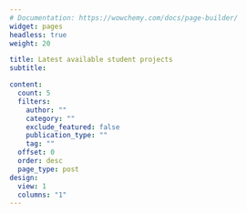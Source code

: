 ```yaml
---
# Documentation: https://wowchemy.com/docs/page-builder/
widget: pages
headless: true
weight: 20

title: Latest available student projects
subtitle:

content:
  count: 5
  filters:
    author: ""
    category: ""
    exclude_featured: false
    publication_type: ""
    tag: ""
  offset: 0
  order: desc
  page_type: post
design:
  view: 1
  columns: "1"
---
```

